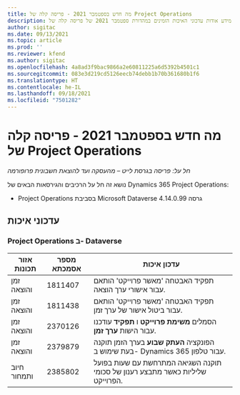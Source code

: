 ```yaml
---
title: מה חדש בספטמבר 2021 - פריסה קלה של Project Operations
description: נושא זה מספק מידע אודות עדכוני האיכות הזמינים במהדורת ספטמבר 2021 של פריסה קלה של Project Operations.
author: sigitac
ms.date: 09/13/2021
ms.topic: article
ms.prod: ''
ms.reviewer: kfend
ms.author: sigitac
ms.openlocfilehash: 4a8ad3f9bac9866a2e60811225a6d5392b4501c1
ms.sourcegitcommit: 083e3d219cd5126eecb74debb1b70b361680b1f6
ms.translationtype: HT
ms.contentlocale: he-IL
ms.lasthandoff: 09/18/2021
ms.locfileid: "7501282"
---
```

# <a name="whats-new-september-2021---project-operations-lite-deployment"></a>מה חדש בספטמבר 2021 - פריסה קלה של Project Operations

_חל על: פריסה בגרסת לייט – מהעסקה ועד להוצאת חשבונית פרופורמה_

נושא זה חל על הרכיבים והגירסאות הבאים של Dynamics 365 Project Operations:

  - Project Operations בסביבת Microsoft Dataverse גרסה 4.14.0.99


## <a name="quality-updates"></a>עדכוני איכות

### <a name="project-operations-on-dataverse"></a>Project Operations ב- Dataverse


| **אזור תכונות** | **מספר אסמכתא** | **עדכון איכות** |
| --- | --- | --- |
| זמן והוצאה | 1811407 | תפקיד האבטחה 'מאשר פרוייקט' הותאם עבור אישורי ערך הוצאה. |
| זמן והוצאה | 1811438 | תפקיד האבטחה 'מאשר פרוייקט' הותאם עבור ביטול אישור של ערך זמן. |
| זמן והוצאה | 2370126 | הסמלים **משימת פרוייקט** ו **תפקיד** עודכנו עבור הישות **ערך זמן**. |
| זמן והוצאה | 2379879 | הפונקציה **העתק שבוע** בערך הזמן תוקנה בעת שימוש ב- Dynamics 365 עבור טלפון. |
| חיוב ותמחור | 2385802 | תוקנה השגיאה המתרחשת עם שעות בפועל שליליות כאשר מתבצע רענון של סכומי הפרוייקט.|
